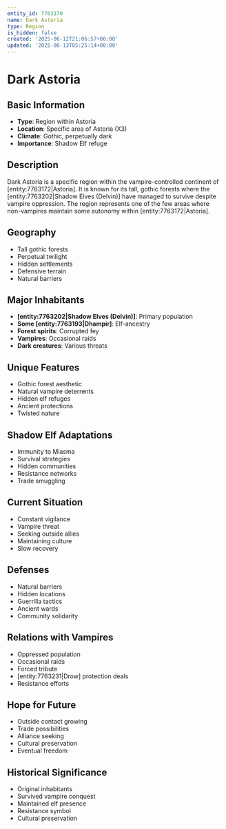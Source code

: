 ```yaml
---
entity_id: 7763170
name: Dark Astoria
type: Region
is_hidden: false
created: '2025-06-12T21:06:57+00:00'
updated: '2025-06-13T05:25:14+00:00'
---
```


# Dark Astoria

## Basic Information

- **Type**: Region within Astoria
- **Location**: Specific area of Astoria (X3)
- **Climate**: Gothic, perpetually dark
- **Importance**: Shadow Elf refuge

## Description

Dark Astoria is a specific region within the vampire-controlled continent of [entity:7763172|Astoria]. It is known for its tall, gothic forests where the [entity:7763202|Shadow Elves (Delvin)] have managed to survive despite vampire oppression. The region represents one of the few areas where non-vampires maintain some autonomy within [entity:7763172|Astoria].

## Geography

- Tall gothic forests
- Perpetual twilight
- Hidden settlements
- Defensive terrain
- Natural barriers

## Major Inhabitants

- **[entity:7763202|Shadow Elves (Delvin)]**: Primary population
- **Some [entity:7763193|Dhampir]**: Elf-ancestry
- **Forest spirits**: Corrupted fey
- **Vampires**: Occasional raids
- **Dark creatures**: Various threats

## Unique Features

- Gothic forest aesthetic
- Natural vampire deterrents
- Hidden elf refuges
- Ancient protections
- Twisted nature

## Shadow Elf Adaptations

- Immunity to Miasma
- Survival strategies
- Hidden communities
- Resistance networks
- Trade smuggling

## Current Situation

- Constant vigilance
- Vampire threat
- Seeking outside allies
- Maintaining culture
- Slow recovery

## Defenses

- Natural barriers
- Hidden locations
- Guerrilla tactics
- Ancient wards
- Community solidarity

## Relations with Vampires

- Oppressed population
- Occasional raids
- Forced tribute
- [entity:7763231|Drow] protection deals
- Resistance efforts

## Hope for Future

- Outside contact growing
- Trade possibilities
- Alliance seeking
- Cultural preservation
- Eventual freedom

## Historical Significance

- Original inhabitants
- Survived vampire conquest
- Maintained elf presence
- Resistance symbol
- Cultural preservation